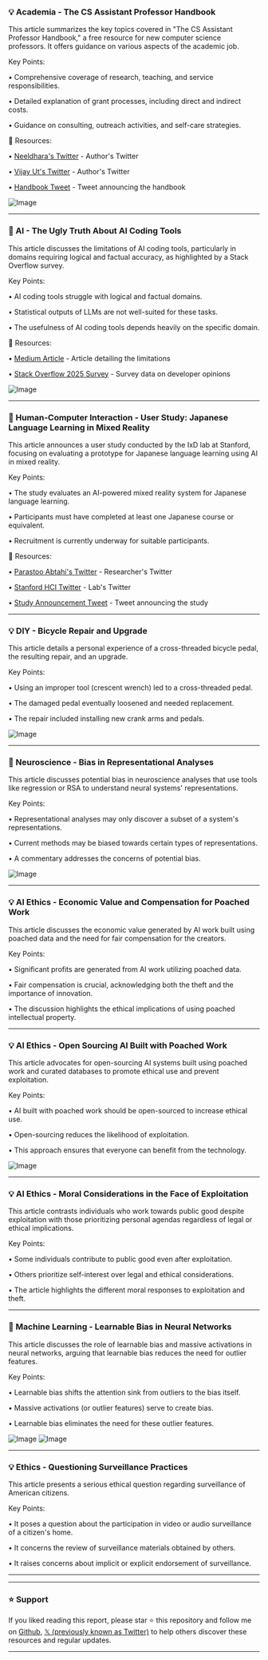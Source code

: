 ### 💡 Academia - The CS Assistant Professor Handbook

This article summarizes the key topics covered in "The CS Assistant Professor Handbook," a free resource for new computer science professors.  It offers guidance on various aspects of the academic job.

Key Points:

• Comprehensive coverage of research, teaching, and service responsibilities.


• Detailed explanation of grant processes, including direct and indirect costs.


• Guidance on consulting, outreach activities, and self-care strategies.


🔗 Resources:

• [Neeldhara's Twitter](https://x.com/neeldhara) - Author's Twitter


• [Vijay Ut's Twitter](https://x.com/vijay_ut) - Author's Twitter


• [Handbook Tweet](https://x.com/vijay_ut/status/1953212782796476845) - Tweet announcing the handbook


![Image](https://pbs.twimg.com/media/Gxs0qQJXAAA6CTy?format=jpg&name=900x900)


---

### 🤖 AI - The Ugly Truth About AI Coding Tools

This article discusses the limitations of AI coding tools, particularly in domains requiring logical and factual accuracy, as highlighted by a Stack Overflow survey.

Key Points:

• AI coding tools struggle with logical and factual domains.


• Statistical outputs of LLMs are not well-suited for these tasks.


•  The usefulness of AI coding tools depends heavily on the specific domain.



🔗 Resources:

• [Medium Article](https://medium.com/@amareshadak/stack-overflow-just-exposed-the-ugly-truth-about-ai-coding-tools-b4f7b5992191…) -  Article detailing the limitations


• [Stack Overflow 2025 Survey](https://survey.stackoverflow.co/2025/) - Survey data on developer opinions


![Image](https://pbs.twimg.com/media/GxumKsEW4AA6oRX?format=jpg&name=small)


---

### 🤖 Human-Computer Interaction - User Study: Japanese Language Learning in Mixed Reality

This article announces a user study conducted by the IxD lab at Stanford, focusing on evaluating a prototype for Japanese language learning using AI in mixed reality.

Key Points:

• The study evaluates an AI-powered mixed reality system for Japanese language learning.


• Participants must have completed at least one Japanese course or equivalent.


• Recruitment is currently underway for suitable participants.


🔗 Resources:

• [Parastoo Abtahi's Twitter](https://x.com/parastooabtahi) - Researcher's Twitter


• [Stanford HCI Twitter](https://x.com/StanfordHCI) - Lab's Twitter


• [Study Announcement Tweet](https://x.com/StanfordHCI/status/1953144104180645969) - Tweet announcing the study


---

### 💡 DIY -  Bicycle Repair and Upgrade

This article details a personal experience of a cross-threaded bicycle pedal, the resulting repair, and an upgrade.

Key Points:

• Using an improper tool (crescent wrench) led to a cross-threaded pedal.


• The damaged pedal eventually loosened and needed replacement.


• The repair included installing new crank arms and pedals.


![Image](https://pbs.twimg.com/media/Gxto3oSawAAx5zj?format=jpg&name=small)

---

### 🤖 Neuroscience - Bias in Representational Analyses

This article discusses potential bias in neuroscience analyses that use tools like regression or RSA to understand neural systems' representations.

Key Points:

•  Representational analyses may only discover a subset of a system's representations.


• Current methods may be biased towards certain types of representations.


•  A commentary addresses the concerns of potential bias.



![Image](https://pbs.twimg.com/media/GxmCufKbUAAoj9k?format=jpg&name=small)


---

### 💡  AI Ethics - Economic Value and Compensation for Poached Work

This article discusses the economic value generated by AI work built using poached data and the need for fair compensation for the creators.

Key Points:

• Significant profits are generated from AI work utilizing poached data.


• Fair compensation is crucial, acknowledging both the theft and the importance of innovation.


•  The discussion highlights the ethical implications of using poached intellectual property.



---

### 💡 AI Ethics - Open Sourcing AI Built with Poached Work

This article advocates for open-sourcing AI systems built using poached work and curated databases to promote ethical use and prevent exploitation.

Key Points:

• AI built with poached work should be open-sourced to increase ethical use.


• Open-sourcing reduces the likelihood of exploitation.


•  This approach ensures that everyone can benefit from the technology.


![Image](https://pbs.twimg.com/media/GoWHtahW8AA0cUM?format=jpg&name=small)

---

### 💡 AI Ethics -  Moral Considerations in the Face of Exploitation

This article contrasts individuals who work towards public good despite exploitation with those prioritizing personal agendas regardless of legal or ethical implications.


Key Points:

• Some individuals contribute to public good even after exploitation.


• Others prioritize self-interest over legal and ethical considerations.


•  The article highlights the different moral responses to exploitation and theft.


---

### 🤖 Machine Learning - Learnable Bias in Neural Networks

This article discusses the role of learnable bias and massive activations in neural networks, arguing that learnable bias reduces the need for outlier features.

Key Points:

• Learnable bias shifts the attention sink from outliers to the bias itself.


• Massive activations (or outlier features) serve to create bias.


• Learnable bias eliminates the need for these outlier features.



![Image](https://pbs.twimg.com/media/GxnHM-6W4AAOqQS?format=jpg&name=medium)
![Image](https://pbs.twimg.com/media/GxnHOFeWsAE2CKg?format=png&name=small)


---

### 💡 Ethics -  Questioning Surveillance Practices

This article presents a serious ethical question regarding surveillance of American citizens.

Key Points:

•  It poses a question about the participation in video or audio surveillance of a citizen's home.


• It concerns the review of surveillance materials obtained by others.


•  It raises concerns about implicit or explicit endorsement of surveillance.



---


---

### ⭐️ Support

If you liked reading this report, please star ⭐️ this repository and follow me on [Github](https://github.com/Drix10), [𝕏 (previously known as Twitter)](https://x.com/DRIX_10_) to help others discover these resources and regular updates.

---